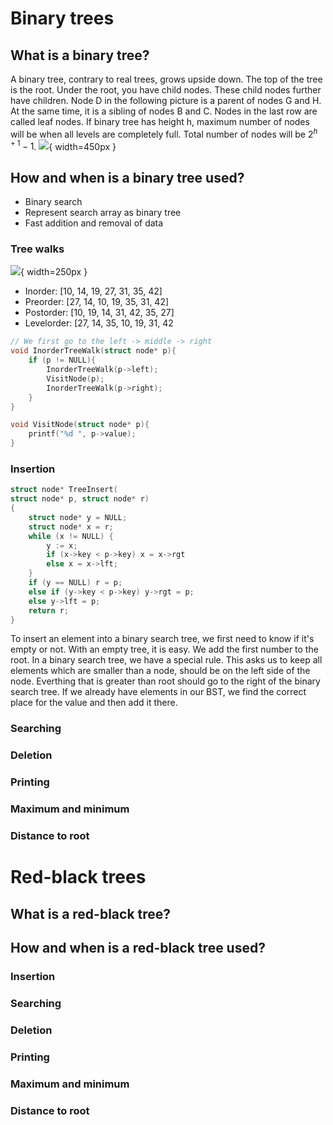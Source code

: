 # Binary trees

## What is a binary tree?

A binary tree, contrary to real trees, grows upside down. The top of the tree is the root. Under the root, you have child nodes. These child nodes further have children. Node D in the following picture is a parent of nodes G and H. At the same time, it is a sibling of nodes B and C. Nodes in the last row are called leaf nodes. If binary tree has height h, maximum number of nodes will be when all levels are completely full. Total number of nodes will be $2^{h+1}-1$. 
![](11_05_2021_21.12.png){ width=450px }

## How and when is a binary tree used?

- Binary search
- Represent search array as binary tree
- Fast addition and removal of data

### Tree walks

![](11_05_2021_21.50.png){ width=250px }

- Inorder: [10, 14, 19, 27, 31, 35, 42] 
- Preorder: [27, 14, 10, 19, 35, 31, 42]
- Postorder: [10, 19, 14, 31, 42, 35, 27]
- Levelorder: [27, 14, 35, 10, 19, 31, 42

```C
// We first go to the left -> middle -> right
void InorderTreeWalk(struct node* p){
    if (p != NULL){
        InorderTreeWalk(p->left);
        VisitNode(p);
        InorderTreeWalk(p->right);
    }
}

void VisitNode(struct node* p){
    printf("%d ", p->value);
}
```

### Insertion

```C
struct node* TreeInsert(
struct node* p, struct node* r)
{
    struct node* y = NULL;
    struct node* x = r;
    while (x != NULL) {
        y := x;
        if (x->key < p->key) x = x->rgt
        else x = x->lft;
    }
    if (y == NULL) r = p;
    else if (y->key < p->key) y->rgt = p;
    else y->lft = p;
    return r;
}
```

To insert an element into a binary search tree, we first need to know if it's empty or not. With an empty tree, it is easy. We add the first number to the root. In a binary search tree, we have a special rule. This asks us to keep all elements which are smaller than a node, should be on the left side of the node. Everthing that is greater than root should go to the right of the binary search tree. If we already have elements in our BST, we find the correct place for the value and then add it there. 

### Searching

### Deletion

### Printing

### Maximum and minimum

### Distance to root

# Red-black trees

## What is a red-black tree?

## How and when is a red-black tree used?

### Insertion

### Searching

### Deletion

### Printing

### Maximum and minimum

### Distance to root
